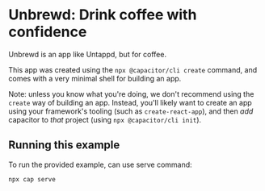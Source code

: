 # Unbrewd: Drink coffee with confidence

Unbrewd is an app like Untappd, but for coffee.

This app was created using the `npx @capacitor/cli create` command, and comes with a very
minimal shell for building an app.

Note: unless you know what you're doing, we don't recommend using the `create` way of building an app. Instead, you'll
likely want to create an app using your framework's tooling (such as `create-react-app`), and then *add* capacitor
to *that* project (using `npx @capacitor/cli init`).

## Running this example

To run the provided example, can use serve command:

```bash
npx cap serve
```
